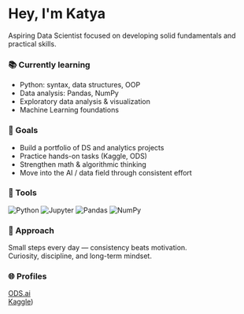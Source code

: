 # Hey, I'm Katya

Aspiring Data Scientist focused on developing solid fundamentals and practical skills.

### 📚 Currently learning
- Python: syntax, data structures, OOP
- Data analysis: Pandas, NumPy
- Exploratory data analysis & visualization
- Machine Learning foundations

### 🎯 Goals
- Build a portfolio of DS and analytics projects
- Practice hands-on tasks (Kaggle, ODS)
- Strengthen math & algorithmic thinking
- Move into the AI / data field through consistent effort

### 🔧 Tools
![Python](https://img.shields.io/badge/Python-3776AB?style=for-the-badge&logo=python&logoColor=white)
![Jupyter](https://img.shields.io/badge/Jupyter-F37626?style=for-the-badge&logo=jupyter&logoColor=white)
![Pandas](https://img.shields.io/badge/Pandas-150458?style=for-the-badge&logo=pandas&logoColor=white)
![NumPy](https://img.shields.io/badge/Numpy-4DABCF?style=for-the-badge&logo=numpy&logoColor=white)

### 🌱 Approach
Small steps every day — consistency beats motivation.  
Curiosity, discipline, and long-term mindset.

### 🌐 Profiles
[ODS.ai](https://ods.ai/users/YOUR_LINK_HERE)  
[Kaggle]([(https://www.kaggle.com/katerinaml)]))
